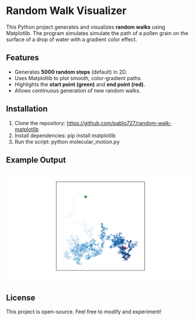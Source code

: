 # Random Walk Visualizer

This Python project generates and visualizes **random walks** using Matplotlib. The program simulates  simulate the path of a pollen grain on the surface of a drop of water with a gradient color effect.

## Features
- Generates **5000 random steps** (default) in 2D.
- Uses Matplotlib to plot smooth, color-gradient paths.
- Highlights the **start point (green)** and **end point (red)**.
- Allows continuous generation of new random walks.

## Installation
1. Clone the repository:
https://github.com/pablo727/random-walk-matplotlib
2. Install dependencies:
pip install matplotlib
3. Run the script:
python molecular_motion.py

## Example Output
![Random Walk Example](screenshot.png)

## License
This project is open-source. Feel free to modify and experiment!


